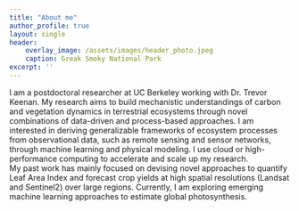 ```yaml
---
title: "About me"
author_profile: true
layout: single
header:
    overlay_image: /assets/images/header_photo.jpeg
    caption: Greak Smoky National Park
excerpt: ''
---
```


I am a postdoctoral researcher at UC Berkeley working with Dr. Trevor Keenan. My research aims to build mechanistic understandings of carbon and vegetation dynamics in terrestrial ecosystems through novel combinations of data-driven and process-based approaches. I am interested in deriving generalizable frameworks of ecosystem processes from observational data, such as remote sensing and sensor networks, through machine learning and physical modeling. I use cloud or high-performance computing to accelerate and scale up my research.   
My past work has mainly focused on devising novel approaches to quantify Leaf Area Index and forecast crop yields at high spatial resolutions (Landsat and Sentinel2) over large regions. Currently, I am exploring emerging machine learning approaches to estimate global photosynthesis.

